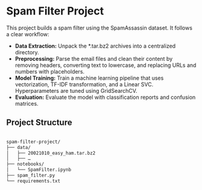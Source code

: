 # Spam Filter Project

This project builds a spam filter using the SpamAssassin dataset. It follows a clear workflow:

- **Data Extraction:** Unpack the *.tar.bz2 archives into a centralized directory.
- **Preprocessing:** Parse the email files and clean their content by removing headers, converting text to lowercase, and replacing URLs and numbers with placeholders.
- **Model Training:** Train a machine learning pipeline that uses vectorization, TF-IDF transformation, and a Linear SVC. Hyperparameters are tuned using GridSearchCV.
- **Evaluation:** Evaluate the model with classification reports and confusion matrices.

## Project Structure

````markdown

spam-filter-project/
├── data/                     
│   ├── 20021010_easy_ham.tar.bz2
│   ├── …
├── notebooks/
│   └── SpamFilter.ipynb      
├── spam_filter.py            
└── requirements.txt          
````
